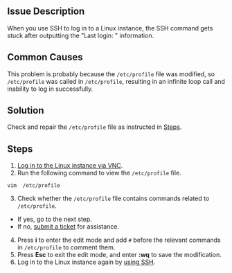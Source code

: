 ## Issue Description
When you use SSH to log in to a Linux instance, the SSH command gets stuck after outputting the "Last login: " information.


## Common Causes
This problem is probably because the `/etc/profile` file was modified, so `/etc/profile` was called in `/etc/profile`, resulting in an infinite loop call and inability to log in successfully.



## Solution
Check and repair the `/etc/profile` file as instructed in [Steps](#ProcessingSteps).


## Steps[](id:ProcessingSteps)
1. [Log in to the Linux instance via VNC](https://intl.cloud.tencent.com/document/product/213/32494).
2. Run the following command to view the `/etc/profile` file.
```
vim  /etc/profile
```
3. Check whether the `/etc/profile` file contains commands related to `/etc/profile`.
 - If yes, go to the next step.
 - If no, [submit a ticket](https://console.intl.cloud.tencent.com/workorder/category) for assistance.
4. Press **i** to enter the edit mode and add `#` before the relevant commands in `/etc/profile` to comment them.
5. Press **Esc** to exit the edit mode, and enter **:wq** to save the modification.
6. Log in to the Linux instance again by [using SSH](https://intl.cloud.tencent.com/document/product/213/32501).

